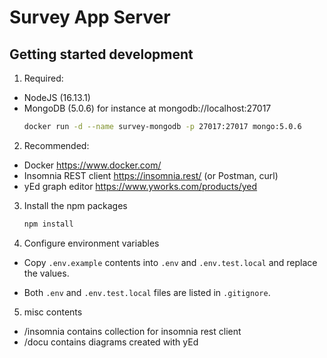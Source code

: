 # Survey App Server

## Getting started development

1. Required:
- NodeJS (16.13.1)
- MongoDB (5.0.6) for instance at mongodb://localhost:27017  
  ```bash
  docker run -d --name survey-mongodb -p 27017:27017 mongo:5.0.6 
  ```

2. Recommended:
- Docker https://www.docker.com/ 
- Insomnia REST client https://insomnia.rest/ (or Postman, curl)
- yEd graph editor https://www.yworks.com/products/yed

3. Install the npm packages
   ```bash
   npm install
   ```

4. Configure environment variables
- Copy `.env.example` contents into `.env` and `.env.test.local` and replace the values. <p>
- Both `.env` and `.env.test.local` files are listed in `.gitignore`.

5. misc contents
- /insomnia contains collection for insomnia rest client
- /docu contains diagrams created with yEd 
  
